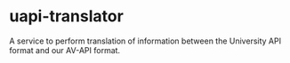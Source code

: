 # uapi-translator
A service to perform translation of information between the University API format and our AV-API format.
